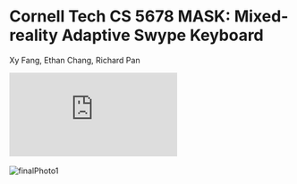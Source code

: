 Cornell Tech CS 5678  MASK: Mixed-reality Adaptive Swype Keyboard
========
Xy Fang, Ethan Chang, Richard Pan

![Paper](https://github.com/e10-atp/Mixed-Reality-Adaptive-Swype-Keyboard/blob/main/Mixed-Reality%20Adaptive%20Swype%20Keyboard%20Report.pdf)

![finalPhoto1](https://user-images.githubusercontent.com/42874337/167731115-a8e81b8f-f9b4-4fe2-9b2f-73f7f5b39360.gif)


